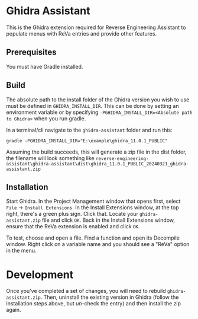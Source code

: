 # Ghidra Assistant

This is the Ghidra extension required for Reverse Engineering Assistant to populate menus with ReVa entries and provide other features. 

## Prerequisites

You must have Gradle installed. 

## Build

The absolute path to the install folder of the Ghidra version you wish to use must be defined in `GHIDRA_INSTALL_DIR`. This can be done by setting an environment variable or by specifying `-PGHIDRA_INSTALL_DIR=<Absolute path to Ghidra>` when you run gradle. 

In a terminal/cli navigate to the `ghidra-assistant` folder and run this:

```
gradle -PGHIDRA_INSTALL_DIR="E:\example\ghidra_11.0.1_PUBLIC"
```

Assuming the build succeeds, this will generate a zip file in the dist folder, the filename will look something like `reverse-engineering-assistant\ghidra-assistant\dist\ghidra_11.0.1_PUBLIC_20240321_ghidra-assistant.zip`

## Installation

Start Ghidra. In the Project Management window that opens first, select `File` -> `Install Extensions`. In the Install Extensions window, at the top right, there's a green plus sign. Click that. Locate your `ghidra-assistant.zip` file and click `OK`. Back in the Install Extensions window, ensure that the ReVa extension is enabled and click `OK`. 

To test, choose and open a file. Find a function and open its Decompile window. Right click on a variable name and you should see a "ReVa" option in the menu.

# Development

Once you've completed a set of changes, you will need to rebuild `ghidra-assistant.zip`. Then, uninstall the existing version in Ghidra (follow the installation steps above, but _un_-check the entry) and then install the zip again. 
